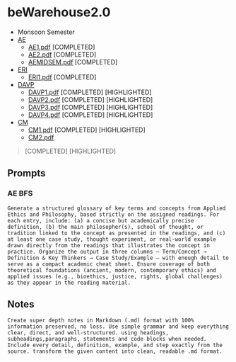 # beWarehouse2.0
- Monsoon Semester
- [AE](/AE/README.md)
  - [AE1.pdf](/AE/AE1.pdf) [COMPLETED] 
  - [AE2.pdf](/AE/AE2.pdf) [COMPLETED]
  - [AEMIDSEM.pdf](/AE/AEMIDSEM.pdf) [COMPLETED]
- [ERI](/ERI/README.md)
  - [ERI1.pdf](/ERI/ERI1.pdf) [COMPLETED] 
- [DAVP](/DAVP/README.md)
  - [DAVP1.pdf](/DAVP/DAVP1.pdf) [COMPLETED] [HIGHLIGHTED]
  - [DAVP2.pdf](/DAVP/DAVP2.pdf) [COMPLETED] [HIGHLIGHTED]
  - [DAVP3.pdf](/DAVP/DAVP3.pdf) [COMPLETED] [HIGHLIGHTED]
  - [DAVP4.pdf](/DAVP/DAVP4.pdf) [COMPLETED] [HIGHLIGHTED]
- [CM](/CM/README.md)
  - [CM1.pdf](/CM/CM1.pdf) [COMPLETED] [HIGHLIGHTED]
  - [CM2.pdf](/CM/CM2.pdf)

> [COMPLETED] [HIGHLIGHTED]


## Prompts
### AE BFS
```
Generate a structured glossary of key terms and concepts from Applied Ethics and Philosophy, based strictly on the assigned readings. For each entry, include: (a) a concise but academically precise definition, (b) the main philosopher(s), school of thought, or tradition linked to the concept as presented in the readings, and (c) at least one case study, thought experiment, or real-world example drawn directly from the readings that illustrates the concept in practice. Organize the output in three columns — Term/Concept → Definition & Key Thinkers → Case Study/Example — with enough detail to serve as a compact academic cheat sheet. Ensure coverage of both theoretical foundations (ancient, modern, contemporary ethics) and applied issues (e.g., bioethics, justice, rights, global challenges) as they appear in the reading material.
```
## Notes
```
Create super depth notes in Markdown (.md) format with 100% information preserved, no loss. Use simple grammar and keep everything clear, direct, and well-structured. using headings, subheadings,paragraphs, statements and code blocks when needed. Include every detail, definition, example, and step exactly from the source. transform the given content into clean, readable .md format.
```
